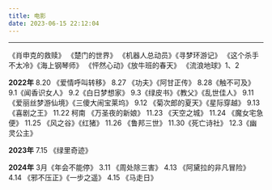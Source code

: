 ```yaml
---
title: 电影
date: 2023-06-15 22:12:04
---
```

-----
《肖申克的救赎》 《楚门的世界》
《机器人总动员》《寻梦环游记》
《这个杀手不太冷》《海上钢琴师》
《怦然心动》《放牛班的春天》
《流浪地球》1、2

**2022年**
8.20 《爱情呼叫转移》
8.27 《功夫》《阿甘正传》
8.28《触不可及》
9.1《闻香识女人》
9.2《白日梦想家》
9.3《绿皮书》《教父》《乱世佳人》
9.11《爱丽丝梦游仙境》《三傻大闹宝莱坞》
9.12 《菊次郎的夏天》《星际穿越》
9.13 《喜剧之王》
11.22 柯南 《万圣夜的新娘》
11.23 《天空之城》
11.24 《魔女宅急便》
11.25 《风之谷》《红猪》
11.26 《鲁邦三世》
11.30《死亡诗社》
12.3《幽灵公主》

**2023年**
7.15 《绿里奇迹》

**2024年**
3月《年会不能停》
3.11 《周处除三害》
4.13 《阿黛拉的非凡冒险》
4.14 《邪不压正》《一步之遥》
4.15 《马走日》

